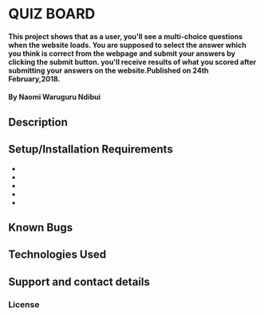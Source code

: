 # QUIZ BOARD
#### This project shows that as a user, you'll see a multi-choice questions when the website loads. You are supposed to select the answer which you think is correct from the webpage and submit your answers by clicking the submit button. you'll receive results of what you scored after submitting your answers on the website.Published on 24th February,2018.
#### By Naomi Waruguru Ndibui
## Description


## Setup/Installation Requirements
*
*
*
*
*
## Known Bugs


## Technologies Used




## Support and contact details



### License
